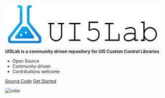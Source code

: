 ![logo](media/UI5LabLogoPhoenix.png)

**UI5Lab is a community driven repository for UI5 Custom Control Libraries**

* Open Source
* Community-driven
* Contributions welcome

[Source Code](https://github.com/UI5Lab/UI5Lab-central)
[Get Started](#what-is-ui5lab)

![color](#FFFFFF)
